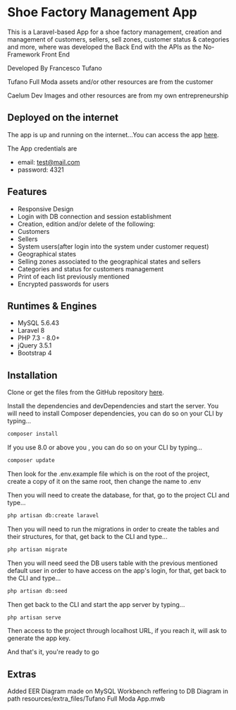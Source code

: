 # Shoe Factory Management App

This is a Laravel-based App for a shoe factory management, creation and management of customers, sellers, sell zones, customer status & categories and more, where was developed the Back End with the APIs as the No- Framework Front End

Developed By Francesco Tufano

Tufano Full Moda assets and/or other resources are from the customer

Caelum Dev Images and other resources are from my own entrepreneurship

## Deployed on the internet

The app is up and running on the internet...You can access the app [here](https://tufanoapp.caelumdev.com/).

The App credentials are

- email: test@mail.com
- password: 4321

## Features

- Responsive Design
- Login with DB connection and session establishment
- Creation, edition and/or delete of the following:
- Customers
- Sellers
- System users(after login into the system under customer request)
- Geographical states
- Selling zones associated to the geographical states and sellers
- Categories and status for customers management
- Print of each list previously mentioned
- Encrypted passwords for users

## Runtimes & Engines

- MySQL 5.6.43
- Laravel 8
- PHP 7.3 - 8.0+
- jQuery 3.5.1
- Bootstrap 4


## Installation

Clone or get the files from the GitHub repository [here](https://github.com/ftufano/TufanoFullModa).

Install the dependencies and devDependencies and start the server. You will need to install Composer dependencies, you can do so on your CLI by typing...

```sh
composer install
```

If you use 8.0 or above you , you can do so on your CLI by typing...

```sh
composer update
```

Then look for the .env.example file which is on the root of the project, create a copy of it on the same root, then change the name to .env

Then you will need to create the database, for that, go to the project CLI and type...

```sh
php artisan db:create laravel
```

Then you will need to run the migrations in order to create the tables and their structures, for that, get back to the CLI and type...

```sh
php artisan migrate
```

Then you will need seed the DB users table with the previous mentioned default user in order to have access on the app's login, for that, get back to the CLI and type...

```sh
php artisan db:seed
```

Then get back to the CLI and start the app server by typing...

```sh
php artisan serve
```

Then access to the project through localhost URL, if you reach it, will ask to generate the app key.

And that's it, you're ready to go

## Extras

Added EER Diagram made on MySQL Workbench reffering to DB Diagram in path resources/extra_files/Tufano Full Moda App.mwb

